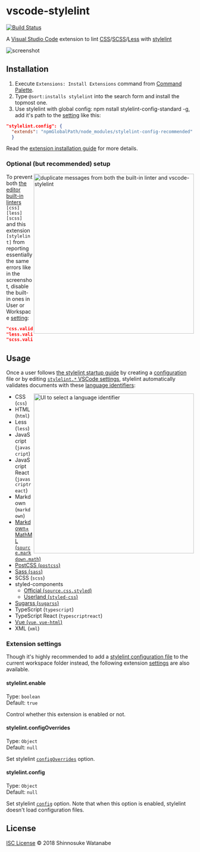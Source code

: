 # vscode-stylelint

[![Build Status](https://travis-ci.org/shinnn/vscode-stylelint.svg?branch=master)](https://travis-ci.org/shinnn/vscode-stylelint)

A [Visual Studio Code](https://code.visualstudio.com/) extension to lint [CSS](https://www.w3.org/Style/CSS/)/[SCSS](https://sass-lang.com/documentation/file.SASS_REFERENCE.html#syntax)/[Less](http://lesscss.org/) with [stylelint](https://stylelint.io/)

![screenshot](screenshot.png)

## Installation

1. Execute `Extensions: Install Extensions` command from [Command Palette](https://code.visualstudio.com/docs/getstarted/userinterface#_command-palette).
2. Type `@sort:installs stylelint` into the search form and install the topmost one.
3. Use stylelint with global config: npm nstall stylelint-config-standard -g, add it's path to the [setting](https://code.visualstudio.com/docs/getstarted/settings) like this:

```json
"stylelint.config": {
  "extends": "npmGlobalPath/node_modules/stylelint-config-recommended"
  }
```

Read the [extension installation guide](https://code.visualstudio.com/docs/editor/extension-gallery) for more details.

### Optional (but recommended) setup

<img align="right" width="430" alt="duplicate messages from both the built-in linter and vscode-stylelint" src="media/duplicate.png">

To prevent both [the editor built-in linters](https://code.visualstudio.com/docs/languages/css#_syntax-verification-linting) `[css]` `[less]` `[scss]` and this extension `[stylelint]` from reporting essentially the same errors like in the screenshot, disable the built-in ones in User or Workspace [setting](https://code.visualstudio.com/docs/getstarted/settings):

```json
"css.validate": false,
"less.validate": false,
"scss.validate": false
```

## Usage

Once a user follows [the stylelint startup guide](https://github.com/stylelint/stylelint#getting-started) by creating a [configuration](https://stylelint.io/user-guide/configuration/) file or by editing [`stylelint.*` VSCode settings](#extension-settings), stylelint automatically validates documents with these [language identifiers](https://code.visualstudio.com/docs/languages/overview#_language-id):

<img align="right" width="430" alt="UI to select a language identifier" src="media/language.png">

* CSS (`css`)
* HTML (`html`)
* Less (`less`)
* JavaScript (`javascript`)
* JavaScript React (`javascriptreact`)
* Markdown (`markdown`)
* [Markdown+MathML (`source.markdown.math`)](https://marketplace.visualstudio.com/items?itemName=goessner.mdmath)
* [PostCSS (`postcss`)](https://marketplace.visualstudio.com/items?itemName=mhmadhamster.postcss-language)
* [Sass (`sass`)](https://marketplace.visualstudio.com/items?itemName=robinbentley.sass-indented)
* SCSS (`scss`)
* styled-components
  * [Official (`source.css.styled`)](https://marketplace.visualstudio.com/items?itemName=jpoissonnier.vscode-styled-components)
  * [Userland (`styled-css`)](https://marketplace.visualstudio.com/items?itemName=mgmcdermott.vscode-language-babel)
* [Sugarss (`sugarss`)](https://marketplace.visualstudio.com/items?itemName=mhmadhamster.postcss-language)
* TypeScript (`typescript`)
* TypeScript React (`typescriptreact`)
* [Vue (`vue`, `vue-html`)](https://marketplace.visualstudio.com/items?itemName=octref.vetur)
* XML (`xml`)

### Extension settings

Though it's highly recommended to add a [stylelint configuration file](https://stylelint.io/user-guide/example-config/) to the current workspace folder instead, the following extension [settings](https://code.visualstudio.com/docs/getstarted/settings) are also available.

#### stylelint.enable

Type: `boolean`  
Default: `true`

Control whether this extension is enabled or not.

#### stylelint.configOverrides

Type: `Object`  
Default: `null`

Set stylelint [`configOverrides`](https://github.com/stylelint/stylelint/blob/master/docs/user-guide/node-api.md#configoverrides) option.

#### stylelint.config

Type: `Object`  
Default: `null`

Set stylelint [`config`](https://github.com/stylelint/stylelint/blob/master/docs/user-guide/node-api.md#config) option. Note that when this option is enabled, stylelint doesn't load configuration files.

## License

[ISC License](./LICENSE.txt) © 2018 Shinnosuke Watanabe
